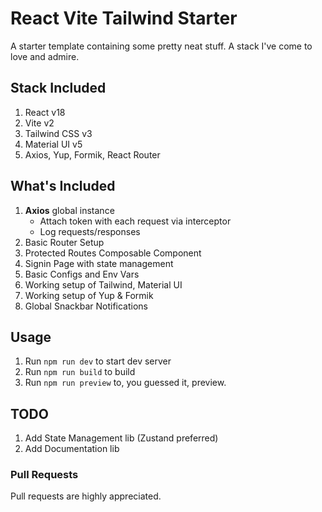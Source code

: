 # React Vite Tailwind Starter

A starter template containing some pretty neat stuff. A stack I've come to love and admire.

## Stack Included

1. React v18
2. Vite v2
3. Tailwind CSS v3
4. Material UI v5
5. Axios, Yup, Formik, React Router

## What's Included

1. **Axios** global instance
    - Attach token with each request via interceptor
    - Log requests/responses
2. Basic Router Setup
3. Protected Routes Composable Component
4. Signin Page with state management
5. Basic Configs and Env Vars
6. Working setup of Tailwind, Material UI
7. Working setup of Yup & Formik
8. Global Snackbar Notifications

## Usage

1. Run `npm run dev` to start dev server
2. Run `npm run build` to build
3. Run `npm run preview` to, you guessed it, preview.

## TODO

1. Add State Management lib (Zustand preferred)
2. Add Documentation lib

### Pull Requests

Pull requests are highly appreciated.
